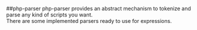 ##php-parser
php-parser provides an abstract mechanism to tokenize and parse any kind of scripts you want.  
There are some implemented parsers ready to use for expressions.